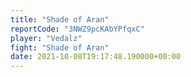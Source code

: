 ```yaml
---
title: "Shade of Aran"
reportCode: "3NWZ9pcKAbYPfqxC"
player: "Vedalz"
fight: "Shade of Aran"
date: 2021-10-08T19:17:48.190000+00:00
---
```

